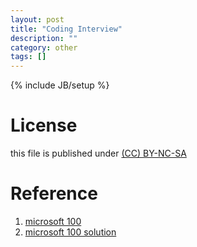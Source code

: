 ```yaml
---
layout: post
title: "Coding Interview"
description: ""
category: other
tags: []
---
```

{% include JB/setup %}
# License
this file is published under [(CC) BY-NC-SA](http://creativecommons.org/licenses/by-nc-sa/3.0/)

# Reference
1. [microsoft 100](http://blog.csdn.net/v_JULY_v/article/details/6015165)
1. [microsoft 100 solution](http://blog.csdn.net/v_JULY_v/article/category/784066)
